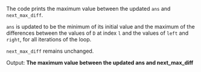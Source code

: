 The code prints the maximum value between the updated `ans` and `next_max_diff`. 

`ans` is updated to be the minimum of its initial value and the maximum of the differences between the values of `D` at index `l` and the values of `left` and `right`, for all iterations of the loop. 

`next_max_diff` remains unchanged.

Output: **The maximum value between the updated ans and next_max_diff**